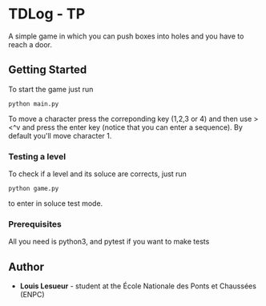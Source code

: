 # TDLog - TP

A simple game in which you can push boxes into holes and you have to reach a door.

## Getting Started

To start the game just run

```
python main.py
```

To move a character press the correponding key (1,2,3 or 4) and then use ><^v and press the enter key (notice that you can enter a sequence). By default you'll move character 1.


### Testing a level

To check if a level and its soluce are corrects, just run

```
python game.py
```

to enter in soluce test mode.

### Prerequisites

All you need is python3, and pytest if you want to make tests

## Author

* **Louis Lesueur** - student at the École Nationale des Ponts et Chaussées (ENPC)
